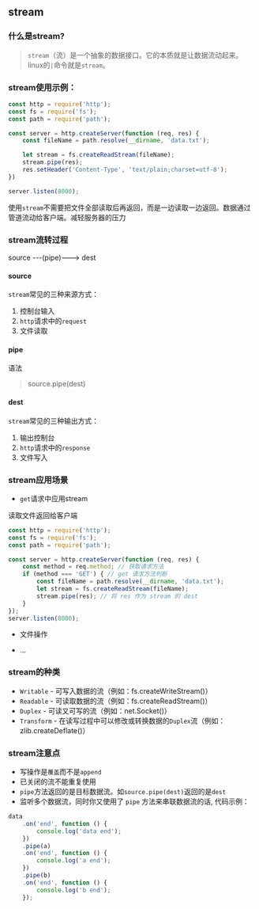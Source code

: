 ## stream

### 什么是stream?

> `stream`（流）是一个抽象的数据接口。它的本质就是让数据流动起来。linux的`|`命令就是`stream`。

### stream使用示例：

```js
const http = require('http');
const fs = require('fs');
const path = require('path');

const server = http.createServer(function (req, res) {
    const fileName = path.resolve(__dirname, 'data.txt');

    let stream = fs.createReadStream(fileName);
    stream.pipe(res);
    res.setHeader('Content-Type', 'text/plain;charset=utf-8');
})

server.listen(8000);
```

使用`stream`不需要把文件全部读取后再返回，而是一边读取一边返回。数据通过管道流动给客户端。减轻服务器的压力

### stream流转过程

source ---(pipe)---> dest

#### source

`stream`常见的三种来源方式：
1. 控制台输入
2. `http`请求中的`request`
3. 文件读取

#### pipe

语法

> source.pipe(dest)

#### dest

`stream`常见的三种输出方式：
1. 输出控制台
2. `http`请求中的`response`
3. 文件写入

### stream应用场景

+ `get`请求中应用stream

读取文件返回给客户端
```js
const http = require('http');
const fs = require('fs');
const path = require('path');

const server = http.createServer(function (req, res) {
    const method = req.method; // 获取请求方法
    if (method === 'GET') { // get 请求方法判断
        const fileName = path.resolve(__dirname, 'data.txt');
        let stream = fs.createReadStream(fileName);
        stream.pipe(res); // 将 res 作为 stream 的 dest
    }
});
server.listen(8000);
```

+ 文件操作

+ ...

### stream的种类

+ `Writable` - 可写入数据的流（例如：fs.createWriteStream()）
+ `Readable` - 可读取数据的流（例如：fs.createReadStream()）
+ `Duplex` - 可读又可写的流（例如：net.Socket()）
+ `Transform` - 在读写过程中可以修改或转换数据的`Duplex`流（例如：zlib.createDeflate()）

### stream注意点
+ 写操作是`覆盖`而不是`append`
+ 已关闭的流不能重复使用
+ `pipe`方法返回的是目标数据流。如`source.pipe(dest)`返回的是`dest`
+ 监听多个数据流，同时你又使用了 `pipe` 方法来串联数据流的话, 代码示例：
```js
data
    .on('end', function () {
        console.log('data end');
    })
    .pipe(a)
    .on('end', function () {
        console.log('a end');
    })
    .pipe(b)
    .on('end', function () {
        console.log('b end');
    });
```